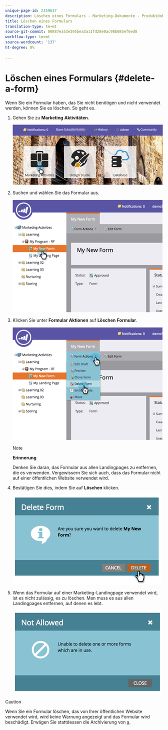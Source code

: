 ```yaml
---
unique-page-id: 2359637
description: Löschen eines Formulars - Marketing-Dokumente - Produktdokumentation
title: Löschen eines Formulars
translation-type: tm+mt
source-git-commit: 00887ea53e395bea3a11fd28e0ac98b085ef6ed8
workflow-type: tm+mt
source-wordcount: '137'
ht-degree: 0%

---
```



# Löschen eines Formulars {#delete-a-form}

Wenn Sie ein Formular haben, das Sie nicht benötigen und nicht verwendet werden, können Sie es löschen. So geht es.

1. Gehen Sie zu **Marketing** **Aktivitäten**.

   ![](assets/login-marketing-activities-3.png)

1. Suchen und wählen Sie das Formular aus.

   ![](assets/image2014-9-15-12-3a1-3a18.png)

1. Klicken Sie unter **Formular** **Aktionen** auf **Löschen** **Formular**.

   ![](assets/image2014-9-15-12-3a1-3a27.png)

   >[!NOTE]
   >
   >**Erinnerung**
   >
   >
   >Denken Sie daran, das Formular aus allen Landingpages zu entfernen, die es verwenden. Vergewissern Sie sich auch, dass das Formular nicht auf einer öffentlichen Website verwendet wird.

1. Bestätigen Sie dies, indem Sie auf **Löschen** klicken.

   ![](assets/image2014-9-15-12-3a1-3a37.png)

1. Wenn das Formular auf einer Marketing-Landingpage verwendet wird, ist es nicht zulässig, es zu löschen. Man muss es aus allen Landingpages entfernen, auf denen es lebt.

   ![](assets/image2014-9-15-12-3a1-3a44.png)

>[!CAUTION]
>
>Wenn Sie ein Formular löschen, das von Ihrer öffentlichen Website verwendet wird, wird keine Warnung angezeigt und das Formular wird beschädigt. Erwägen Sie stattdessen die Archivierung von [a](../../../../product-docs/email-marketing/drip-nurturing/using-stream-content/archive-and-unarchive-stream-content.md).

